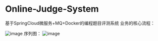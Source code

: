 # Online-Judge-System
基于SpringCloud微服务+MQ+Docker的编程题目评测系统
业务的核心流程：

![image](https://github.com/user-attachments/assets/f6d92e72-eda8-40d6-90c4-44902fd66ecf)
序列图：
![image](https://github.com/user-attachments/assets/91cf2e39-dd18-432c-a84c-a6805a1f988b)

